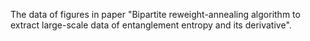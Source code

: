 The data of figures in paper "Bipartite reweight-annealing algorithm to extract large-scale data of entanglement entropy and its derivative".
